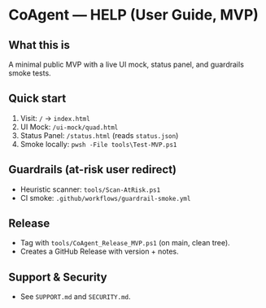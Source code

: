 # CoAgent — HELP (User Guide, MVP)

## What this is
A minimal public MVP with a live UI mock, status panel, and guardrails smoke tests.

## Quick start
1. Visit: `/` → `index.html`
2. UI Mock: `/ui-mock/quad.html`
3. Status Panel: `/status.html` (reads `status.json`)
4. Smoke locally: `pwsh -File tools\Test-MVP.ps1`

## Guardrails (at-risk user redirect)
- Heuristic scanner: `tools/Scan-AtRisk.ps1`
- CI smoke: `.github/workflows/guardrail-smoke.yml`

## Release
- Tag with `tools/CoAgent_Release_MVP.ps1` (on main, clean tree).
- Creates a GitHub Release with version + notes.

## Support & Security
- See `SUPPORT.md` and `SECURITY.md`.
